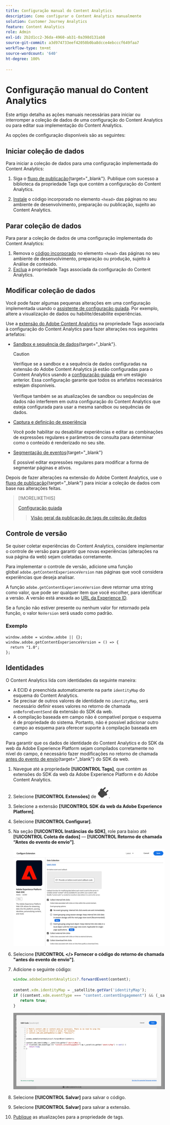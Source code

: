 ```yaml
---
title: Configuração manual do Content Analytics
description: Como configurar o Content Analytics manualmente
solution: Customer Journey Analytics
feature: Content Analytics
role: Admin
exl-id: 2b2d1cc2-36da-4960-ab31-0a398d131ab8
source-git-commit: a3d974733eef42050b0ba8dcce4ebcccf649faa7
workflow-type: tm+mt
source-wordcount: '640'
ht-degree: 100%

---
```


# Configuração manual do Content Analytics

Este artigo detalha as ações manuais necessárias para iniciar ou interromper a coleção de dados de uma configuração do Content Analytics ou para editar sua implementação do Content Analytics.

As opções de configuração disponíveis são as seguintes:

## Iniciar coleção de dados

Para iniciar a coleção de dados para uma configuração implementada do Content Analytics:

1. Siga o [fluxo de publicação](https://experienceleague.adobe.com/pt-br/docs/experience-platform/tags/publish/overview){target="_blank"}. Publique com sucesso a biblioteca da propriedade Tags que contém a configuração do Content Analytics.

1. [Instale](https://experienceleague.adobe.com/pt-br/docs/experience-platform/tags/publish/environments/environments#installation) o código incorporado no elemento `<head>` das páginas no seu ambiente de desenvolvimento, preparação ou publicação, sujeito ao Content Analytics.


## Parar coleção de dados

Para parar a coleção de dados de uma configuração implementada do Content Analytics:

1. Remova o [código incorporado](https://experienceleague.adobe.com/pt-br/docs/experience-platform/tags/publish/environments/environments) no elemento `<head>` das páginas no seu ambiente de desenvolvimento, preparação ou produção, sujeito à Análise de conteúdo.
1. [Exclua](https://experienceleague.adobe.com/pt-br/docs/experience-platform/tags/publish/overview) a propriedade Tags associada da configuração do Content Analytics.



## Modificar coleção de dados

Você pode fazer algumas pequenas alterações em uma configuração implementada usando o [assistente de configuração guiada](guided.md). Por exemplo, altere a visualização de dados ou habilite/desabilite experiências.

Use a [extensão do Adobe Content Analytics](https://experienceleague.adobe.com/pt-br/docs/experience-platform/tags/extensions/client/content-analytics/overview) na propriedade Tags associada à configuração do Content Analytics para fazer alterações nos seguintes artefatos:

* [Sandbox e sequência de dados](https://experienceleague.adobe.com/pt-br/docs/experience-platform/tags/extensions/client/content-analytics/overview#configure-datastreams){target="_blank"}.

  >[!CAUTION]
  >
  >Verifique se a sandbox e a sequência de dados configuradas na extensão do Adobe Content Analytics já estão configuradas para o Content Analytics usando a [configuração guiada](guided.md) em um estágio anterior. Essa configuração garante que todos os artefatos necessários estejam disponíveis.<br/><br/>Verifique também se as atualizações de sandbox ou sequências de dados não interferem em outra configuração do Content Analytics que esteja configurada para usar a mesma sandbox ou sequências de dados.
  >

* [Captura e definição de experiência](https://experienceleague.adobe.com/pt-br/docs/experience-platform/tags/extensions/client/content-analytics/overview?lang=en#configure-experience-capture-and-definition)

  Você pode habilitar ou desabilitar experiências e editar as combinações de expressões regulares e parâmetros de consulta para determinar como o conteúdo é renderizado no seu site.

* [Segmentação de eventos](https://experienceleague.adobe.com/pt-br/docs/experience-platform/tags/extensions/client/content-analytics/overview#configure-event-segmenting){target="_blank"}

  É possível editar expressões regulares para modificar a forma de segmentar páginas e ativos.


Depois de fazer alterações na extensão do Adobe Content Analytics, use o [fluxo de publicação](https://experienceleague.adobe.com/pt-br/docs/experience-platform/tags/publish/overview){target="_blank"} para iniciar a coleção de dados com base nas alterações feitas.



>[!MORELIKETHIS]
>
>[Configuração guiada](guided.md)
>>[Visão geral da publicação de tags de coleção de dados](https://experienceleague.adobe.com/pt-br/docs/experience-platform/tags/publish/overview)
>


## Controle de versão

Se quiser coletar experiências do Content Analytics, considere implementar o controle de versão para garantir que novas experiências (alterações na sua página da web) sejam coletadas corretamente.

Para implementar o controle de versão, adicione uma função global `adobe.getContentExperienceVersion` nas páginas que você considera experiências que deseja analisar.

A função `adobe.getContentExperienceVersion` deve retornar uma string como valor, que pode ser qualquer item que você escolher, para identificar a versão. A versão está anexada ao [URL da Experience ID](/help/content-analytics/report/components.md#experience-metadata).

Se a função não estiver presente ou nenhum valor for retornado pela função, o valor `NoVersion` será usado como padrão.

### Exemplo

```
window.adobe = window.adobe || {};
window.adobe.getContentExperienceVersion = () => {
  return "1.0";
};
```

## Identidades

O Content Analytics lida com identidades da seguinte maneira:

* A ECID é preenchida automaticamente na parte `identityMap` do esquema do Content Analytics.
* Se precisar de outros valores de identidade no `identityMap`, será necessário definir esses valores no retorno de chamada `onBeforeEventSend` da extensão do SDK da web.
* A compilação baseada em campo não é compatível porque o esquema é de propriedade do sistema. Portanto, não é possível adicionar outro campo ao esquema para oferecer suporte à compilação baseada em campo


Para garantir que os dados de identidade do Content Analytics e do SDK da web da Adobe Experience Platform sejam compilados corretamente no nível do campo, é necessário fazer modificações no retorno de chamada [antes do evento de envio](https://experienceleague.adobe.com/pt-br/docs/experience-platform/web-sdk/commands/configure/onbeforeeventsend){target="_blank"} do SDK da web.

1. Navegue até a propriedade **[!UICONTROL Tags]**, que contém as extensões do SDK da web da Adobe Experience Platform e do Adobe Content Analytics.
1. Selecione **[!UICONTROL Extensões]** de ![Plug](/help/assets/icons/Plug.svg).
1. Selecione a extensão **[!UICONTROL SDK da web da Adobe Experience Platform]**.
1. Selecione **[!UICONTROL Configurar]**.
1. Na seção **[!UICONTROL Instâncias do SDK]**, role para baixo até **[!UICONTROL Coleta de dados]** — **[!UICONTROL Retorno de chamada “Antes do evento de envio”]**.

   ![Retorno de chamada “antes do evento de envio”](/help/content-analytics/assets/onbeforeeventsendcallback.png)

1. Selecione **[!UICONTROL &lt;/> Fornecer o código do retorno de chamada &quot;antes do evento de envio&quot;]**.
1. Adicione o seguinte código:

   ```javascript
   window.adobeContentAnalytics?.forwardEvent(content);
   
   content.xdm.identityMap = _satellite.getVar('identityMap');
   if ((content.xdm.eventType === "content.contentEngagement") && (_satellite.getVar('identityMap') != null)) {
      return true;
   }
   ```

   ![Retorno de chamada antes do evento de envio](/help/content-analytics/assets/onbeforeeventsendcallbackcode.png)

1. Selecione **[!UICONTROL Salvar]** para salvar o código.
1. Selecione **[!UICONTROL Salvar]** para salvar a extensão.
1. [Publique](https://experienceleague.adobe.com/pt-br/docs/experience-platform/tags/publish/overview) as atualizações para a propriedade de tags.





